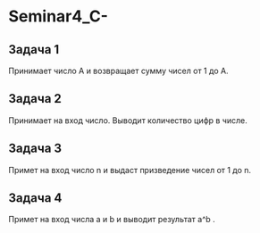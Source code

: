 # Seminar4_C-
## Задача 1
Принимает число А и возвращает сумму чисел от 1 до А.
## Задача 2
Принимает на вход число. Выводит количество цифр в числе.
## Задача 3
Примет на вход число n и выдаст призведение чисел от 1 до n.
## Задача 4
Примет на вход числа a и b и выводит результат a^b .